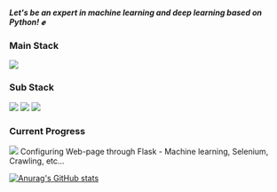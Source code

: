 
##### Let's be an expert in machine learning and deep learning based on Python! ✊

### Main Stack

<img src="https://img.shields.io/badge/Python-0000D7?style=flat-square&logo=Python&logoColor=yellow"/></a>

### Sub Stack

<img src="https://img.shields.io/badge/NodeJS-004225?style=flat-square&logo=Node.js&logoColor=white"/> <img src="https://img.shields.io/badge/HTML-1647G7?&logo=HTML5&logoColor=orange"/> <img src="https://img.shields.io/badge/MySQL-848482?style=flat-square&logo=MySQL&logoColor=white"/>

### Current Progress

<img src="https://img.shields.io/badge/Flask-0151C2?style=plastic&logo=Flask&logoColor=white&link=https://github.com/HYUNSOOLEE-6839/WEB_via_FLASK"/>
Configuring Web-page through Flask 
- Machine learning, Selenium, Crawling, etc...


[![Anurag's GitHub stats](https://github-readme-stats.vercel.app/api?username=HYUNSOOLEE-6839)](https://github.com/anuraghazra/github-readme-stats)
